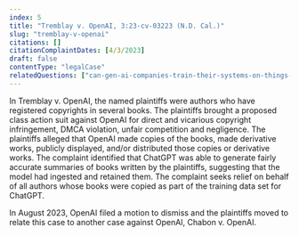 ```yaml
---
index: 5
title: "Tremblay v. OpenAI, 3:23-cv-03223 (N.D. Cal.)"
slug: "tremblay-v-openai"
citations: []
citationComplaintDates: [4/3/2023]
draft: false 
contentType: "legalCase"
relatedQuestions: ["can-gen-ai-companies-train-their-systems-on-things-i-made"]
---
```

In Tremblay v. OpenAI, the named plaintiffs were authors who have registered copyrights in several books. The plaintiffs brought a proposed class action suit against OpenAI for direct and vicarious copyright infringement, DMCA violation, unfair competition and negligence. The plaintiffs alleged that OpenAI made copies of the books, made derivative works, publicly displayed, and/or distributed those copies or derivative works. The complaint identified that ChatGPT was able to generate fairly accurate summaries of books written by the plaintiffs, suggesting that the model had ingested and retained them. The complaint seeks relief on behalf of all authors whose books were copied as part of the training data set for ChatGPT.

In August 2023, OpenAI filed a motion to dismiss and the plaintiffs moved to relate this case to another case against OpenAI, Chabon v. OpenAI.


